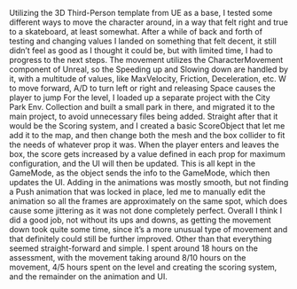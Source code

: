 Utilizing the 3D Third-Person template from UE as a base, I tested some different ways to move
the character around, in a way that felt right and true to a skateboard, at least somewhat. After a
while of back and forth of testing and changing values I landed on something that felt decent, it
still didn’t feel as good as I thought it could be, but with limited time, I had to progress to the next
steps. The movement utilizes the CharacterMovement component of Unreal, so the Speeding
up and Slowing down are handled by it, with a multitude of values, like MaxVelocity, Friction,
Deceleration, etc. W to move forward, A/D to turn left or right and releasing Space causes the
player to jump
For the level, I loaded up a separate project with the City Park Env. Collection and built a small
park in there, and migrated it to the main project, to avoid unnecessary files being added.
Straight after that it would be the Scoring system, and I created a basic ScoreObject that let me
add it to the map, and then change both the mesh and the box collider to fit the needs of
whatever prop it was. When the player enters and leaves the box, the score gets increased by a
value defined in each prop for maximum configuration, and the UI will then be updated. This is
all kept in the GameMode, as the object sends the info to the GameMode, which then updates
the UI.
Adding in the animations was mostly smooth, but not finding a Push animation that was locked
in place, led me to manually edit the animation so all the frames are approximately on the same
spot, which does cause some jittering as it was not done completely perfect.
Overall I think I did a good job, not without its ups and downs, as getting the movement down
took quite some time, since it’s a more unusual type of movement and that definitely could still
be further improved. Other than that everything seemed straight-forward and simple.
I spent around 18 hours on the assessment, with the movement taking around 8/10 hours on
the movement, 4/5 hours spent on the level and creating the scoring system, and the remainder
on the animation and UI.
